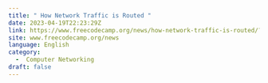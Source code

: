 ```yaml
---
title: " How Network Traffic is Routed "
date: 2023-04-19T22:23:29Z
link: https://www.freecodecamp.org/news/how-network-traffic-is-routed/?utm_medium=RSS&utm_source=news.12bit.vn
site: www.freecodecamp.org/news
language: English
category:
  -  Computer Networking 
draft: false
---
```

